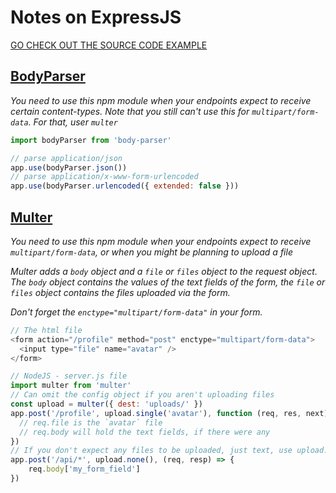 # Notes on ExpressJS

[GO CHECK OUT THE SOURCE CODE EXAMPLE](./express/examples/multipart_files/server.js)

## [BodyParser](http://expressjs.com/en/resources/middleware/body-parser.html)

_You need to use this npm module when your endpoints expect to receive certain content-types. Note that you still can't use this for `multipart/form-data`. For that, user `multer`_

```js
import bodyParser from 'body-parser'

// parse application/json
app.use(bodyParser.json())
// parse application/x-www-form-urlencoded
app.use(bodyParser.urlencoded({ extended: false }))
```

## [Multer](http://expressjs.com/en/resources/middleware/multer.html)

_You need to use this npm module when your endpoints expect to receive `multipart/form-data`, or when you might be planning to upload a file_

_Multer adds a `body` object and a `file` or `files` object to the request object. The `body` object contains the values of the text fields of the form, the `file` or `files` object contains the files uploaded via the form._

_Don't forget the `enctype="multipart/form-data"` in your form._

```js
// The html file
<form action="/profile" method="post" enctype="multipart/form-data">
  <input type="file" name="avatar" />
</form>

// NodeJS - server.js file
import multer from 'multer'
// Can omit the config object if you aren't uploading files
const upload = multer({ dest: 'uploads/' })
app.post('/profile', upload.single('avatar'), function (req, res, next) {
  // req.file is the `avatar` file
  // req.body will hold the text fields, if there were any
})
// If you don't expect any files to be uploaded, just text, use upload.none()
app.post('/api/*', upload.none(), (req, resp) => {
    req.body['my_form_field']
})
```